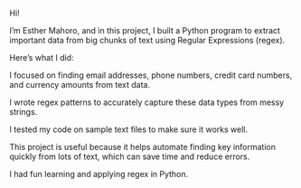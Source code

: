 Hi!

I’m Esther Mahoro, and in this project, I built a Python program to extract important data from big chunks of text using Regular Expressions (regex).

Here’s what I did:

I focused on finding email addresses, phone numbers, credit card numbers, and currency amounts from text data.

I wrote regex patterns to accurately capture these data types from messy strings.

I tested my code on sample text files to make sure it works well.

This project is useful because it helps automate finding key information quickly from lots of text, which can save time and reduce errors.

I had fun learning and applying regex in Python.

